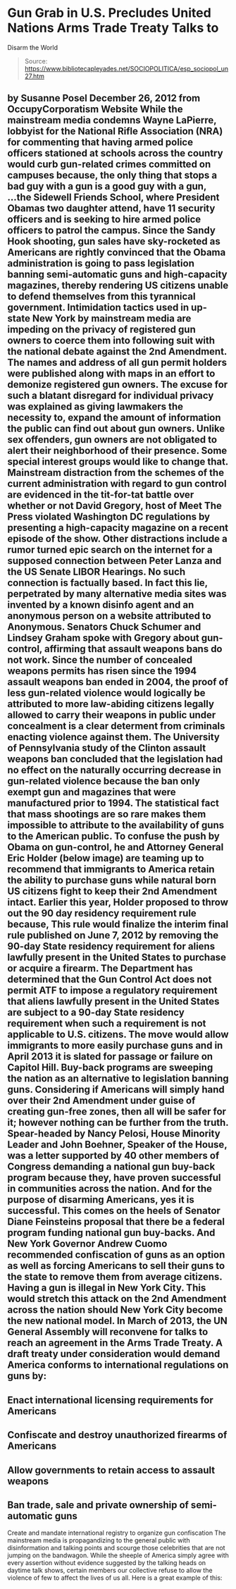 # Gun Grab in U.S. Precludes United Nations Arms Trade Treaty Talks to 
Disarm the World

> Source: https://www.bibliotecapleyades.net/SOCIOPOLITICA/esp_sociopol_un27.htm

by Susanne Posel
December 26, 2012
from
OccupyCorporatism Website
While the mainstream media condemns Wayne LaPierre, lobbyist for the
National Rifle Association (NRA) for
commenting that having armed police officers stationed at schools across
the country would curb gun-related crimes committed on campuses because,
the
only thing that stops a bad guy with a gun is a good guy with a gun,
...the Sidewell Friends School, where President Obamas two daughter attend, have
11 security officers and is seeking to
hire armed police officers to patrol the campus.
Since the
Sandy Hook shooting, gun sales have
sky-rocketed as Americans are rightly convinced that the Obama
administration is going to pass legislation banning semi-automatic guns and
high-capacity magazines, thereby rendering US citizens unable to defend
themselves from this tyrannical government.
Intimidation tactics used in up-state New York
by mainstream media are impeding on the privacy of registered gun owners to
coerce them into following suit with the national debate against the 2nd
Amendment.
The names and address of all gun permit holders were
published along with maps in an effort to demonize registered gun
owners.
The excuse for such a blatant disregard for
individual privacy was explained as giving lawmakers the necessity to,
expand the amount of information the public can find out about gun owners.
Unlike sex offenders, gun owners are not obligated to alert their
neighborhood of their presence.
Some special interest groups would like to
change that.
Mainstream distraction from the schemes of the
current administration with regard to gun control are
evidenced in the tit-for-tat battle over whether or not David Gregory,
host of Meet The Press violated Washington DC regulations by presenting a
high-capacity magazine on a recent episode of the show.
Other distractions
include a
rumor turned epic search on the internet for a supposed connection
between Peter Lanza and the US Senate LIBOR Hearings.
No such connection is
factually based. In fact this lie, perpetrated by many alternative media
sites was invented by a known disinfo agent and an anonymous person on a
website attributed to Anonymous.
Senators Chuck Schumer and Lindsey Graham spoke
with Gregory about gun-control, affirming that assault weapons bans do not
work.
Since the number of concealed weapons permits has risen since the 1994
assault weapons ban ended in 2004, the proof of less gun-related violence
would logically be attributed to more law-abiding citizens legally allowed
to carry their weapons in public under concealment is a clear determent from
criminals enacting violence against them.
The University of Pennsylvania
study of
the Clinton assault weapons ban concluded that the legislation had no
effect on the naturally occurring decrease in gun-related violence because
the ban only exempt gun and magazines that were manufactured prior to 1994.
The statistical fact that mass shootings are so rare makes them impossible
to attribute to the availability of guns to the American public.
To confuse the push by Obama on gun-control, he
and Attorney General
Eric Holder (below image) are teaming up to recommend that immigrants
to America retain the ability to purchase guns while natural born US
citizens fight to keep their 2nd Amendment intact.
Earlier this year, Holder
proposed to throw out the 90 day residency requirement rule because,
This rule would finalize the interim final rule published on June 7, 2012
by removing the 90-day State residency requirement for aliens lawfully
present in the United States to purchase or acquire a firearm.
The
Department has determined that the Gun Control Act does not permit ATF to
impose a regulatory requirement that aliens lawfully present in the United
States are subject to a 90-day State residency requirement when such a
requirement is not applicable to U.S. citizens.
The move would allow immigrants to more easily
purchase guns and in April 2013 it is slated for passage or failure on
Capitol Hill.
Buy-back programs are sweeping the nation as an alternative to legislation
banning guns. Considering if Americans will simply hand over their
2nd
Amendment under guise of creating gun-free zones, then all will be safer for
it; however nothing can be further from the truth.
Spear-headed by Nancy Pelosi, House Minority
Leader and John Boehner, Speaker of the House, was a letter supported by 40
other members of Congress
demanding a national gun buy-back program because they,
have proven
successful in communities across the nation.
And for the purpose of
disarming Americans, yes it is successful.
This comes on the heels of Senator Diane
Feinsteins
proposal that there be a federal program funding national gun buy-backs.
And New York Governor Andrew Cuomo
recommended confiscation of guns as an option as well as forcing
Americans to sell their guns to the state to remove them from average
citizens.
Having a gun is illegal in New York City. This would stretch this
attack on the 2nd Amendment across the nation should New York City become
the new national model.
In March of 2013, the UN General Assembly will
reconvene for talks to reach an agreement in the Arms Trade Treaty.
A
draft treaty under consideration would
demand America conforms to international regulations on guns by:
-
Enact international licensing requirements for
Americans
-
Confiscate and destroy unauthorized firearms of Americans
-
Allow governments to retain access to assault weapons
-
Ban trade, sale and private ownership of semi-automatic guns
-
Create and mandate international registry to organize gun confiscation
The mainstream media is propagandizing to the
general public with disinformation and talking points and scourge those
celebrities that are not jumping on the bandwagon.
While the sheeple of
America simply agree with every assertion without evidence suggested by the
talking heads on daytime talk shows, certain members our collective refuse
to allow the violence of few to affect the lives of us all.
Here is a great
example of this:
